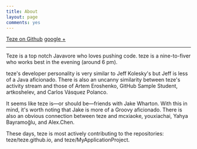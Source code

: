 ```yaml
---
title: About
layout: page
comments: yes
---
```


[Teze on Github](https://github.com/teze)
[google +](https://plus.google.com/117534008140170831687/posts)

----------------

Teze is a top notch Javavore who loves pushing code. teze is a nine-to-fiver who works best in the evening (around 6 pm).

teze's developer personality is very similar to Jeff Kolesky's but Jeff is less of a Java aficionado. There is also an uncanny similarity between teze's activity stream and those of Artem Eroshenko, GitHub Sample Student, artkoshelev, and Carlos Vásquez Polanco.

It seems like teze is—or should be—friends with Jake Wharton. With this in mind, it's worth noting that Jake is more of a Groovy aficionado. There is also an obvious connection between teze and mcxiaoke, youxiachai, Yahya Bayramoğlu, and Alex.Chen.

These days, teze is most actively contributing to the repositories: teze/teze.github.io, and teze/MyApplicationProject.